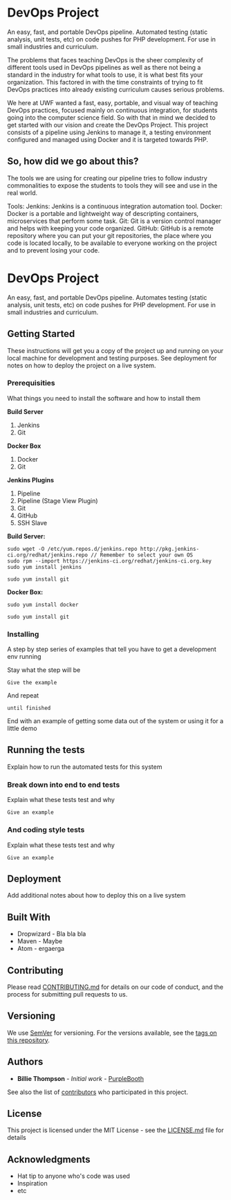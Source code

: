 # DevOps Project

An easy, fast, and portable DevOps pipeline. Automated testing (static analysis, unit tests, etc) on code pushes for PHP development. For use in small industries and curriculum.

The problems that faces teaching DevOps is the sheer complexity of different tools used in DevOps pipelines as well as there not being a standard in the industry for what tools to use, it is what best fits your organization. This factored in with the time constraints of trying to fit DevOps practices into already existing curriculum causes serious problems.

We here at UWF wanted a fast, easy, portable, and visual way of teaching DevOps practices, focused mainly on continuous integration, for students going into the computer science field. So with that in mind we decided to get started with our vision and create the DevOps Project. This project consists of a pipeline using Jenkins to manage it, a testing environment configured and managed using Docker and it is targeted towards PHP.

## So, how did we go about this?

The tools we are using for creating our pipeline tries to follow industry commonalities to expose the students to tools they will see and use in the real world.

Tools:
Jenkins: Jenkins is a continuous integration automation tool.
Docker: Docker is a portable and lightweight way of descripting containers, microservices that perform some task.
Git: Git is a version control manager and helps with keeping your code organized.
GitHub: GitHub is a remote repository where you can put your git repositories, the place where you code is located locally, to be available to everyone working on the project and to prevent losing your code.

# DevOps Project

An easy, fast, and portable DevOps pipeline. Automates testing (static analysis, unit tests, etc) on code pushes for PHP development. For use in small industries and curriculum.

## Getting Started

These instructions will get you a copy of the project up and running on your local machine for development and testing purposes. See deployment for notes on how to deploy the project on a live system.

### Prerequisities

What things you need to install the software and how to install them

**Build Server**

1. Jenkins
2. Git

**Docker Box**

1. Docker
2. Git

**Jenkins Plugins**

1. Pipeline
2. Pipeline (Stage View Plugin)
3. Git
4. GitHub
5. SSH Slave

**Build Server:**

```
sudo wget -O /etc/yum.repos.d/jenkins.repo http://pkg.jenkins-ci.org/redhat/jenkins.repo // Remember to select your own OS
sudo rpm --import https://jenkins-ci.org/redhat/jenkins-ci.org.key
sudo yum install jenkins

sudo yum install git
```

**Docker Box:**

```
sudo yum install docker

sudo yum install git
```

### Installing

A step by step series of examples that tell you have to get a development env running

Stay what the step will be

```
Give the example
```

And repeat

```
until finished
```

End with an example of getting some data out of the system or using it for a little demo

## Running the tests

Explain how to run the automated tests for this system

### Break down into end to end tests

Explain what these tests test and why

```
Give an example
```

### And coding style tests

Explain what these tests test and why

```
Give an example
```

## Deployment

Add additional notes about how to deploy this on a live system

## Built With

* Dropwizard - Bla bla bla
* Maven - Maybe
* Atom - ergaerga

## Contributing

Please read [CONTRIBUTING.md](CONTRIBUTING.md) for details on our code of conduct, and the process for submitting pull requests to us.

## Versioning

We use [SemVer](http://semver.org/) for versioning. For the versions available, see the [tags on this repository](https://github.com/your/project/tags).

## Authors

* **Billie Thompson** - *Initial work* - [PurpleBooth](https://github.com/PurpleBooth)

See also the list of [contributors](https://github.com/your/project/contributors) who participated in this project.

## License

This project is licensed under the MIT License - see the [LICENSE.md](LICENSE.md) file for details

## Acknowledgments

* Hat tip to anyone who's code was used
* Inspiration
* etc
